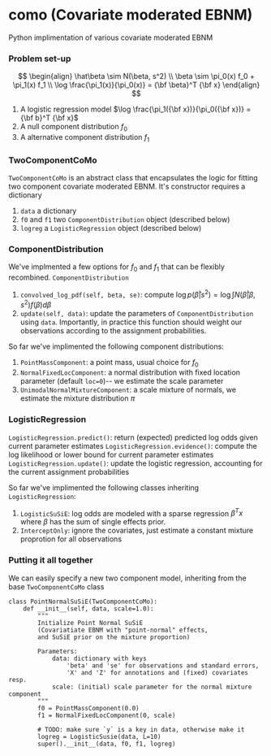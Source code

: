 # como (Covariate moderated EBNM)

Python implimentation of various covariate moderated EBNM

### Problem set-up

$$
\begin{align}
\hat\beta \sim N(\beta, s^2) \\
\beta \sim \pi_0(x) f_0 + \pi_1(x) f_1 \\
\log \frac{\pi_1(x)}{\pi_0(x)} = {\bf \beta}^T {\bf x}
\end{align}
$$


1. A logistic regression model $\log \frac{\pi_1({\bf x})}{\pi_0({\bf x})} = {\bf b}^T {\bf x}$
1. A null component distribution $f_0$
1. A alternative component distribution $f_1$

### TwoComponentCoMo

`TwoComponentCoMo` is an abstract class that encapsulates the logic for fitting two component covariate moderated EBNM.
It's constructor requires a dictionary 
1. `data` a dictionary
1. `f0` and `f1` two `ComponentDistribution` object (described below)
1. `logreg` a `LogisticRegression` object (described below)


### ComponentDistribution

We've implmented a few options for $f_0$ and $f_1$ that can be flexibly recombined. `ComponentDistribution`

1. `convolved_log_pdf(self, beta, se)`: compute $\log p(\hat\beta | s^2) = \log \int N(\hat\beta | \beta, s^2) f(\beta) d\beta$
1. `update(self, data)`: update the parameters of `ComponentDistribution` using `data`. Importantly, in practice this function should weight our observations according to the assignment probabilities.


So far we've implimented the following component distributions:

1. `PointMassComponent`: a point mass, usual choice for $f_0$
1. `NormalFixedLocComponent`: a normal distribution with fixed location parameter (default `loc=0`)-- we estimate the scale parameter
1. `UnimodalNormalMixtureComponent`: a scale mixture of normals, we estimate the mixture distribution $\pi$

### LogisticRegression

`LogisticRegression.predict()`: return (expected) predicted log odds given current parameter estimates
`LogisticRegression.evidence()`: compute the log likelihood or lower bound for current parameter estimates
`LogisticRegression.update()`: update the logistic regression, accounting for the current assignment probabilities

So far we've implimented the following classes inheriting `LogisticRegression`:

1. `LogisticSuSiE`: log odds are modeled with a sparse regression $\beta^T x$ where $\beta$ has the sum of single effects prior.
1. `InterceptOnly`: ignore the covariates, just estimate a constant mixture proprotion for all observations

### Putting it all together
We can easily specify a new two component model, inheriting from the base `TwoComponentCoMo` class

```
class PointNormalSuSiE(TwoComponentCoMo):
    def __init__(self, data, scale=1.0):
        """
        Initialize Point Normal SuSiE
        (Covariatiate EBNM with "point-normal" effects,
        and SuSiE prior on the mixture proportion)

        Parameters:
            data: dictionary with keys
                'beta' and 'se' for observations and standard errors,
                'X' and 'Z' for annotations and (fixed) covariates resp.
            scale: (initial) scale parameter for the normal mixture component
        """
        f0 = PointMassComponent(0.0)
        f1 = NormalFixedLocComponent(0, scale)
        
        # TODO: make sure `y` is a key in data, otherwise make it
        logreg = LogisticSusie(data, L=10)
        super().__init__(data, f0, f1, logreg)
```

